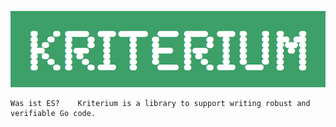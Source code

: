 ![image](./kriterium.png)

   
    Was ist ES?    Kriterium is a library to support writing robust and verifiable Go code.
    
    
    
